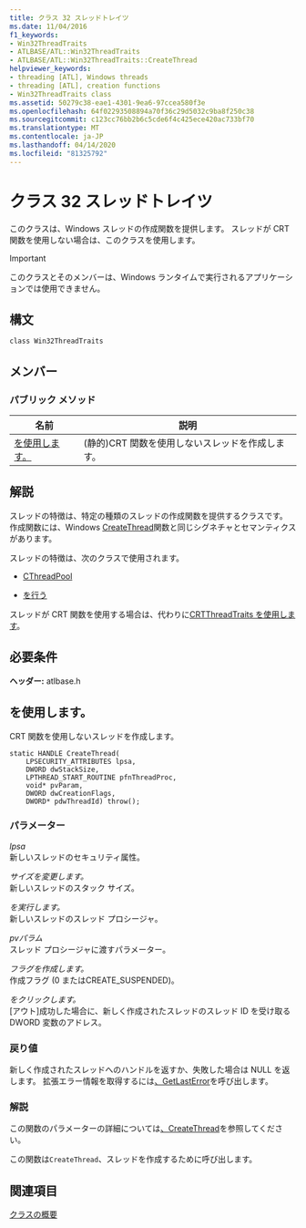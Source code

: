 ```yaml
---
title: クラス 32 スレッドトレイツ
ms.date: 11/04/2016
f1_keywords:
- Win32ThreadTraits
- ATLBASE/ATL::Win32ThreadTraits
- ATLBASE/ATL::Win32ThreadTraits::CreateThread
helpviewer_keywords:
- threading [ATL], Windows threads
- threading [ATL], creation functions
- Win32ThreadTraits class
ms.assetid: 50279c38-eae1-4301-9ea6-97ccea580f3e
ms.openlocfilehash: 64f02293508894a70f36c29d5032c9ba8f250c38
ms.sourcegitcommit: c123cc76bb2b6c5cde6f4c425ece420ac733bf70
ms.translationtype: MT
ms.contentlocale: ja-JP
ms.lasthandoff: 04/14/2020
ms.locfileid: "81325792"
---
```

# <a name="win32threadtraits-class"></a>クラス 32 スレッドトレイツ

このクラスは、Windows スレッドの作成関数を提供します。 スレッドが CRT 関数を使用しない場合は、このクラスを使用します。

> [!IMPORTANT]
> このクラスとそのメンバーは、Windows ランタイムで実行されるアプリケーションでは使用できません。

## <a name="syntax"></a>構文

```
class Win32ThreadTraits
```

## <a name="members"></a>メンバー

### <a name="public-methods"></a>パブリック メソッド

|名前|説明|
|----------|-----------------|
|[を使用します。](#createthread)|(静的)CRT 関数を使用しないスレッドを作成します。|

## <a name="remarks"></a>解説

スレッドの特徴は、特定の種類のスレッドの作成関数を提供するクラスです。 作成関数には、Windows [CreateThread](/windows/win32/api/processthreadsapi/nf-processthreadsapi-createthread)関数と同じシグネチャとセマンティクスがあります。

スレッドの特徴は、次のクラスで使用されます。

- [CThreadPool](../../atl/reference/cthreadpool-class.md)

- [を行う](../../atl/reference/cworkerthread-class.md)

スレッドが CRT 関数を使用する場合は、代わりに[CRTThreadTraits を使用します](../../atl/reference/crtthreadtraits-class.md)。

## <a name="requirements"></a>必要条件

**ヘッダー:** atlbase.h

## <a name="win32threadtraitscreatethread"></a><a name="createthread"></a>を使用します。

CRT 関数を使用しないスレッドを作成します。

```
static HANDLE CreateThread(
    LPSECURITY_ATTRIBUTES lpsa,
    DWORD dwStackSize,
    LPTHREAD_START_ROUTINE pfnThreadProc,
    void* pvParam,
    DWORD dwCreationFlags,
    DWORD* pdwThreadId) throw();
```

### <a name="parameters"></a>パラメーター

*lpsa*<br/>
新しいスレッドのセキュリティ属性。

*サイズを変更します。*<br/>
新しいスレッドのスタック サイズ。

*を実行します。*<br/>
新しいスレッドのスレッド プロシージャ。

*pvパラム*<br/>
スレッド プロシージャに渡すパラメーター。

*フラグを作成します。*<br/>
作成フラグ (0 またはCREATE_SUSPENDED)。

*をクリックします。*<br/>
[アウト]成功した場合に、新しく作成されたスレッドのスレッド ID を受け取る DWORD 変数のアドレス。

### <a name="return-value"></a>戻り値

新しく作成されたスレッドへのハンドルを返すか、失敗した場合は NULL を返します。 拡張エラー情報を取得するには[、GetLastError](/windows/win32/api/errhandlingapi/nf-errhandlingapi-getlasterror)を呼び出します。

### <a name="remarks"></a>解説

この関数のパラメーターの詳細については[、CreateThread](/windows/win32/api/processthreadsapi/nf-processthreadsapi-createthread)を参照してください。

この関数は`CreateThread`、スレッドを作成するために呼び出します。

## <a name="see-also"></a>関連項目

[クラスの概要](../../atl/atl-class-overview.md)
